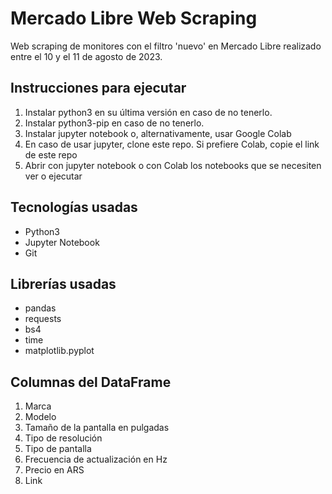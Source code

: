 # Mercado Libre Web Scraping
Web scraping de monitores con el filtro 'nuevo' en Mercado Libre realizado entre el 10 y el 11 de agosto de 2023.

## Instrucciones para ejecutar
1. Instalar python3 en su última versión en caso de no tenerlo.
2. Instalar python3-pip en caso de no tenerlo.
3. Instalar jupyter notebook o, alternativamente, usar Google Colab
4. En caso de usar jupyter, clone este repo. Si prefiere Colab, copie el link de este repo
5. Abrir con jupyter notebook o con Colab los notebooks que se necesiten ver o ejecutar

## Tecnologías usadas
* Python3
* Jupyter Notebook
* Git

## Librerías usadas
* pandas
* requests
* bs4
* time
* matplotlib.pyplot

## Columnas del DataFrame
1. Marca
2. Modelo
3. Tamaño de la pantalla en pulgadas
4. Tipo de resolución
5. Tipo de pantalla
6. Frecuencia de actualización en Hz
7. Precio en ARS
8. Link

